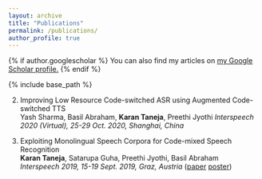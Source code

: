 ```yaml
---
layout: archive
title: "Publications"
permalink: /publications/
author_profile: true
---
```


{% if author.googlescholar %}
  You can also find my articles on <u><a href="{{author.googlescholar}}">my Google Scholar profile</a>.</u>
{% endif %}

{% include base_path %}

2. Improving Low Resource Code-switched ASR using Augmented Code-switched TTS  
Yash Sharma, Basil Abraham, <b>Karan Taneja</b>, Preethi Jyothi
<i>Interspeech 2020 (Virtual), 25-29 Oct. 2020, Shanghai, China</i> 

1. Exploiting Monolingual Speech Corpora for Code-mixed Speech Recognition  
<b>Karan Taneja</b>, Satarupa Guha, Preethi Jyothi, Basil Abraham  
<i>Interspeech 2019, 15-19 Sept. 2019, Graz, Austria</i> ([paper](https://www.isca-speech.org/archive/Interspeech_2019/pdfs/1959.pdf) [poster](/files/cm-asr-2019-poster.pdf))

<!-- {% for post in site.publications reversed %}
  {% include archive-single.html %}
{% endfor %} -->
